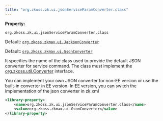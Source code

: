 ```yaml
---
title: "org.zkoss.zk.ui.jsonServiceParamConverter.class"
---
```


**Property:**

`org.zkoss.zk.ui.jsonServiceParamConverter.class`

Default: [`org.zkoss.zkmax.ui.JacksonConverter`](http://www.zkoss.org/javadoc/latest/zk/org/zkoss/zkmax/ui/JacksonConverter.html)` `

Default: [`org.zkoss.zkmax.ui.GsonConverter`](http://www.zkoss.org/javadoc/latest/zk/org/zkoss/zkmax/ui/GsonConverter.html)

It specifies the name of the class used to provide the default JSON
converter for service command. The class must implement the
[org.zkoss.util.Converter](https://www.zkoss.org/javadoc/latest/zk/org/zkoss/util/Converter.html) interface.

You can implement your own JSON converter for non-EE version or use the
built-in converter in EE version. In EE version, you can switch the
implementation of the json converter in zk.xml

```xml 
<library-property>
    <name>org.zkoss.zk.ui.jsonServiceParamConverter.class</name>  
    <value>org.zkoss.zkmax.ui.GsonConverter</value>
</library-property>
```

